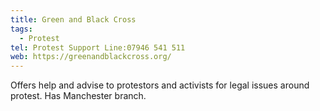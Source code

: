 ```yaml
---
title: Green and Black Cross
tags:
  - Protest
tel: Protest Support Line:07946 541 511
web: https://greenandblackcross.org/
---
```

Offers help and advise to protestors and activists for legal issues around protest. Has Manchester branch.